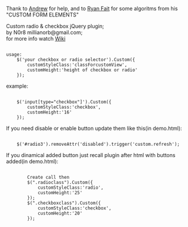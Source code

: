 ﻿<p>Thank to <a href="https://github.com/grachov">Andrew</a> for help, and to <a href="http://ryanfait.com">Ryan Fait</a> for some algoritms from his "CUSTOM FORM ELEMENTS"<p>
<p>Custom radio & checkbox jQuery plugin; <br/>
by N0r8 millianorb@gmail.com;<br/>
for more info watch <a href="https://github.com/n0r8/Custom-radio-checkbox-buttons/wiki">Wiki</a><br/>
</p>
<pre><code>
usage:
	$('your checkbox or radio selector').Custom({
		customStyleClass:'classForcustomView',
		customHeight:'height of checkbox or radio'
	});
</code></pre>
<p>example:</p>
<pre><code>
	$('input[type="checkbox"]').Custom({
		customStyleClass:'checkbox',
		customHeight:'16'
	});
</code></pre>
<p>If you need disable or enable button update them like this(in demo.html):</p>
<pre><code>
	$('#radio3').removeAttr('disabled').trigger('custom.refresh');
</code></pre>
<p>If you dinamical added button just recall plugin after html with buttons added(in demo.html):</p>
<pre><code>
		Create call then
		$(".radioclass").Custom({
			customStyleClass:'radio',
			customHeight:'25'
		});
		$(".checkboxclass").Custom({
			customStyleClass:'checkbox',
			customHeight:'20'
		});
</code></pre>